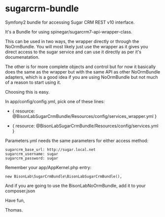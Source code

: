 sugarcrm-bundle
===============

Symfony2 bundle for accessing Sugar CRM REST v10 interface.

It's a Bundle for using spinegar/sugarcrm7-api-wrapper-class.

This can be used in two ways, the wrapper directly or through the NoOrmBundle.
You will most likely just use the wrapper as it gives you direct access to the sugar service and can use it directly as per it's documenatation. 

The other is for more complete objects and control but for now it basically
does the same as the wrapper but with the same API as other NoOrmBundle
adapters, which is a good idea if you are using NoOrmBundle but not much of a
reason to start using it.

Choosing this is easy. 

In app/config/config.yml, pick one of these lines:

   - { resource: @BisonLabSugarCrmBundle/Resources/config/services\_wrapper.yml }

   - { resource: @BisonLabSugarCrmBundle/Resources/config/services.yml }

Parameters.yml needs the same parameters for either access method:

    sugarcrm_base_url: http://sugar.local.net
    sugarcrm_username: sugar
    sugarcrm_password: sugar

Remember your app/AppKernel.php entry:

    new BisonLab\SugarCrmBundle\BisonLabSugarCrmBundle(),

And if you are going to use the BisonLabNoOrmBundle, add it to your composer.json


Have fun,

Thomas.

